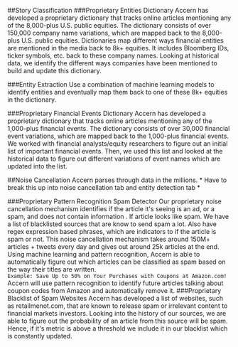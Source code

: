 ##Story Classification
###Proprietary Entities Dictionary
Accern has developed a proprietary dictionary that tracks online articles mentioning any of the 8,000-plus U.S. public equities. The dictionary consists of over 150,000 company name variations, which are mapped back to the 8,000-plus U.S. public equities.
Dictionaries map different ways financial entities are mentioned in the media back to 8k+ equities. 
It includes Bloomberg IDs, ticker symbols, etc. back to these company names.
Looking at historical data, we identify the different ways companies have been mentioned to build and update this dictionary.

###Entity Extraction
Use a combination of machine learning models to identify entities and eventually map them back to one of these 8k+ equities in the dictionary.

###Proprietary Financial Events Dictionary
Accern has developed a proprietary dictionary that tracks online articles mentioning any of the 1,000-plus financial events. The dictionary consists of over 30,000 financial event variations, which are mapped back to the 1,000-plus financial events.
We worked with financial analysts/equity researchers to figure out an initial list of important financial events. Then, we used this list and looked at the historical data to figure out different variations of event names which are updated into the list. 

##Noise Cancellation
Accern parses through data in the millions. * Have to break this up into noise cancellation tab and entity detection tab *

###Proprietary Pattern Recognition Spam Detector
Our proprietary noise cancellation mechanism identifies if the article it's seeing is an ad, or a spam, and does not contain information . If article looks like spam. We have a list of blacklisted sources that are know to send spam a lot. Also have regex expression based phrases, which are indicators to if the article is spam or not. 
This noise cancellation mechanism takes around 150M+ articles + tweets every day and gives out around 25k articles at the end.
Using machine learning and pattern recognition, Accern is able to automatically figure out which articles can be classified as spam based on the way their titles are written.
<br/>
`Example: Save Up to 50% on Your Purchases with Coupons at Amazon.com!`
<br/>
Accern will use pattern recognition to identify future articles talking about coupon codes from Amazon and automatically remove it.
###Proprietary Blacklist of Spam Websites
Accern has developed a list of websites, such as retailmenot.com, that are known to release spam or irrelevant content to financial markets investors.
Looking into the history of our sources, we are able to figure out the probability of an article from this source will be spam. Hence, if it's metric is above a threshold we include it in our blacklist which is constantly updated.